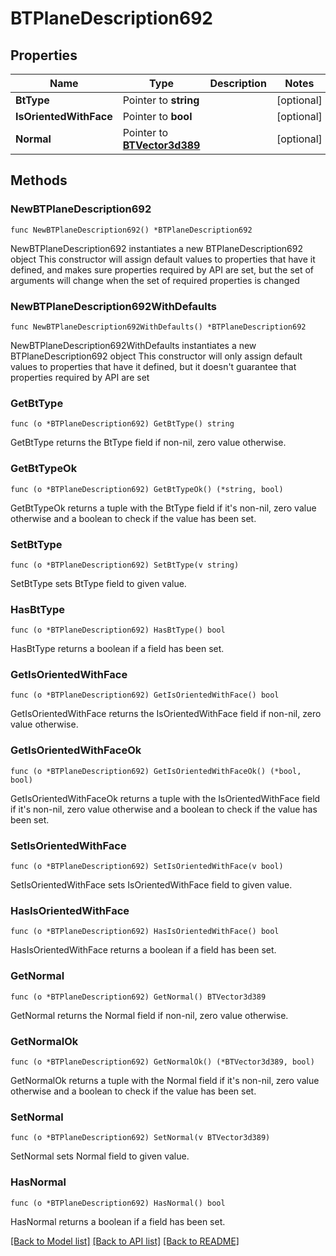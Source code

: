 # BTPlaneDescription692

## Properties

Name | Type | Description | Notes
------------ | ------------- | ------------- | -------------
**BtType** | Pointer to **string** |  | [optional] 
**IsOrientedWithFace** | Pointer to **bool** |  | [optional] 
**Normal** | Pointer to [**BTVector3d389**](BTVector3d389.md) |  | [optional] 

## Methods

### NewBTPlaneDescription692

`func NewBTPlaneDescription692() *BTPlaneDescription692`

NewBTPlaneDescription692 instantiates a new BTPlaneDescription692 object
This constructor will assign default values to properties that have it defined,
and makes sure properties required by API are set, but the set of arguments
will change when the set of required properties is changed

### NewBTPlaneDescription692WithDefaults

`func NewBTPlaneDescription692WithDefaults() *BTPlaneDescription692`

NewBTPlaneDescription692WithDefaults instantiates a new BTPlaneDescription692 object
This constructor will only assign default values to properties that have it defined,
but it doesn't guarantee that properties required by API are set

### GetBtType

`func (o *BTPlaneDescription692) GetBtType() string`

GetBtType returns the BtType field if non-nil, zero value otherwise.

### GetBtTypeOk

`func (o *BTPlaneDescription692) GetBtTypeOk() (*string, bool)`

GetBtTypeOk returns a tuple with the BtType field if it's non-nil, zero value otherwise
and a boolean to check if the value has been set.

### SetBtType

`func (o *BTPlaneDescription692) SetBtType(v string)`

SetBtType sets BtType field to given value.

### HasBtType

`func (o *BTPlaneDescription692) HasBtType() bool`

HasBtType returns a boolean if a field has been set.

### GetIsOrientedWithFace

`func (o *BTPlaneDescription692) GetIsOrientedWithFace() bool`

GetIsOrientedWithFace returns the IsOrientedWithFace field if non-nil, zero value otherwise.

### GetIsOrientedWithFaceOk

`func (o *BTPlaneDescription692) GetIsOrientedWithFaceOk() (*bool, bool)`

GetIsOrientedWithFaceOk returns a tuple with the IsOrientedWithFace field if it's non-nil, zero value otherwise
and a boolean to check if the value has been set.

### SetIsOrientedWithFace

`func (o *BTPlaneDescription692) SetIsOrientedWithFace(v bool)`

SetIsOrientedWithFace sets IsOrientedWithFace field to given value.

### HasIsOrientedWithFace

`func (o *BTPlaneDescription692) HasIsOrientedWithFace() bool`

HasIsOrientedWithFace returns a boolean if a field has been set.

### GetNormal

`func (o *BTPlaneDescription692) GetNormal() BTVector3d389`

GetNormal returns the Normal field if non-nil, zero value otherwise.

### GetNormalOk

`func (o *BTPlaneDescription692) GetNormalOk() (*BTVector3d389, bool)`

GetNormalOk returns a tuple with the Normal field if it's non-nil, zero value otherwise
and a boolean to check if the value has been set.

### SetNormal

`func (o *BTPlaneDescription692) SetNormal(v BTVector3d389)`

SetNormal sets Normal field to given value.

### HasNormal

`func (o *BTPlaneDescription692) HasNormal() bool`

HasNormal returns a boolean if a field has been set.


[[Back to Model list]](../README.md#documentation-for-models) [[Back to API list]](../README.md#documentation-for-api-endpoints) [[Back to README]](../README.md)



